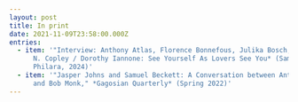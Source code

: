 ```yaml
---
layout: post
title: In print
date: 2021-11-09T23:58:00.000Z
entries:
  - item: '"﻿Interview: Anthony Atlas, Florence Bonnefous, Julika Bosch," *William
      N. Copley / Dorothy Iannone: See Yourself As Lovers See You* (Sammlung
      Philara, 2024)'
  - item: '"Jasper Johns and Samuel Beckett: A Conversation between Anthony Atlas
      and Bob Monk," *Gagosian Quarterly* (Spring 2022)'
---
```


